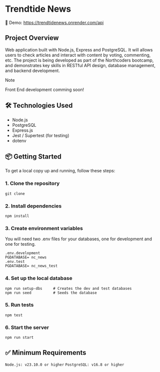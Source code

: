 # Trendtide News

🔗 Demo: https://trendtidenews.onrender.com/api

## Project Overview

Web application built with Node.js, Express and PostgreSQL. It will allows users to check articles and interact with content by voting, commenting, etc. The project is being developed as part of the Northcoders bootcamp, and demonstrates key skills in RESTful API design, database management, and backend development.

> [!NOTE]
> Front End development comming soon!

## 🛠️ Technologies Used

- Node.js
- PostgreSQL
- Express.js
- Jest / Supertest (for testing)
- dotenv

## 📦 Getting Started

To get a local copy up and running, follow these steps:

### 1. Clone the repository

```
git clone
```

### 2. Install dependencies

```
npm install
```

### 3. Create environment variables

You will need two .env files for your databases, one for development and one for testing.

```
.env.development
PGDATABASE= nc_news
.env.test
PGDATABASE= nc_news_test
```

### 4. Set up the local database

```
npm run setup-dbs     # Creates the dev and test databases
npm run seed          # Seeds the database
```

### 5. Run tests

```
npm test
```

### 6. Start the server

```
npm run start
```

## ✅ Minimum Requirements

`Node.js: v23.10.0 or higher`
`PostgreSQL: v16.8 or higher`
